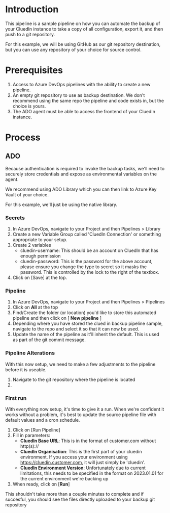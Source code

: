 # Introduction
This pipeline is a sample pipeline on how you can automate the backup of your CluedIn instance to take a copy of all configuration, export it, and then push to a git repository.

For this example, we will be using GitHub as our git repository destination, but you can use any repository of your choice for source control.

# Prerequisites
1. Access to Azure DevOps pipelines with the ability to create a new pipeline.
2. An empty git repository to use as backup destination. We don't recommend using the same repo the pipeline and code exists in, but the choice is yours.
3. The ADO agent must be able to access the frontend of your CluedIn instance.

# Process
## ADO
Because authentication is required to invoke the backup tasks, we'll need to securely store credentials and expose as environmental variables on the agent.

We recommend using ADO Library which you can then link to Azure Key Vault of your choice.

For this example, we'll just be using the native library.

### Secrets
1. In Azure DevOps, navigate to your Project and then Pipelines > Library
2. Create a new Variable Group called 'CluedIn Connection' or something appropriate to your setup.
3. Create 2 variables
   * cluedin-username: This should be an account on CluedIn that has enough permission
   * cluedin-password: This is the password for the above account, please ensure you change the type to secret so it masks the password. This is controlled by the lock to the right of the textbox.
4. Click on [Save] at the top.

### Pipeline
1. In Azure DevOps, navigate to your Project and then Pipelines > Pipelines
2. Click on **All** at the top
3. Find/Create the folder (or location) you'd like to store this automated pipeline and then click on [ **New pipeline** ]
4. Depending where you have stored the clued in backup pipeline sample, navigate to the repo and select it so that it can now be used.
5. Update the name of the pipeline as it'll inherit the default. This is used as part of the git commit message.

### Pipeline Alterations
With this now setup, we need to make a few adjustments to the pipeline before it is useable.

1. Navigate to the git repository where the pipeline is located
2.

### First run
With everything now setup, it's time to give it a run.
When we're confident it works without a problem, it's best to update the source pipeline file with default values and a cron schedule.

1. Click on [Run Pipeline]
2. Fill in parameters:
   * **CluedIn Base URL**: This is in the format of customer.com without http(s)://
   * **CluedIn Organisation**: This is the first part of your cluedin environment. If you access your environment using https://cluedin.customer.com, it will just simply be 'cluedin'.
   * **CluedIn Environment Version**: Unfortunately due to current limitations, this needs to be specified in the format on 2023.01.01 for the current environment we're backing up
3. When ready, click on [**Run**]

This shouldn't take more than a couple minutes to complete and if succesful, you should see the files directly uploaded to your backup git repository